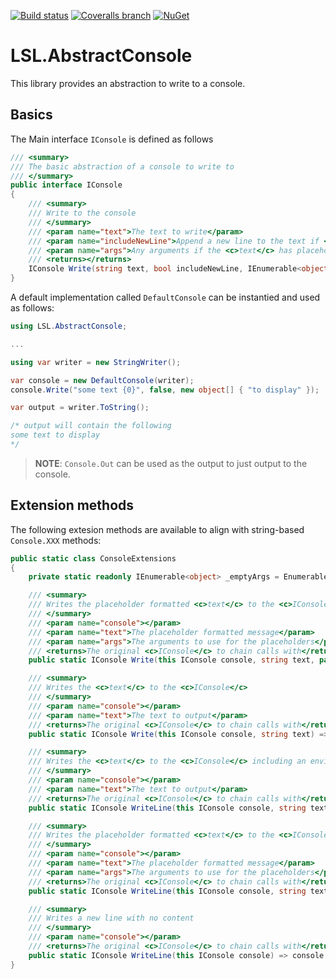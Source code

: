 [![Build status](https://img.shields.io/appveyor/ci/alunacjones/lsl-abstractconsole.svg)](https://ci.appveyor.com/project/alunacjones/lsl-abstractconsole)
[![Coveralls branch](https://img.shields.io/coverallsCoverage/github/alunacjones/LSL.AbstractConsole)](https://coveralls.io/github/alunacjones/LSL.LSL.AbstractConsole)
[![NuGet](https://img.shields.io/nuget/v/LSL.AbstractConsole.svg)](https://www.nuget.org/packages/LSL.AbstractConsole/)

# LSL.AbstractConsole

This library provides an abstraction to write to a console.

## Basics 

The Main interface `IConsole` is defined as follows

```csharp
/// <summary>
/// The basic abstraction of a console to write to
/// </summary>
public interface IConsole
{
    /// <summary>
    /// Write to the console
    /// </summary>
    /// <param name="text">The text to write</param>
    /// <param name="includeNewLine">Append a new line to the text if <c>true</c></param>
    /// <param name="args">Any arguments if the <c>text</c> has placeholders in it</param>
    /// <returns></returns>
    IConsole Write(string text, bool includeNewLine, IEnumerable<object> args);
}
```

A default implementation called `DefaultConsole` can be instantied and used as follows:

```csharp
using LSL.AbstractConsole;

...

using var writer = new StringWriter();

var console = new DefaultConsole(writer);
console.Write("some text {0}", false, new object[] { "to display" });

var output = writer.ToString();

/* output will contain the following
some text to display
*/
```

> **NOTE**: `Console.Out` can be used as the output to just output to the console.

## Extension methods

The following extesion methods are available to align with string-based `Console.XXX` methods:

```csharp
public static class ConsoleExtensions
{
    private static readonly IEnumerable<object> _emptyArgs = Enumerable.Empty<object>();

    /// <summary>
    /// Writes the placeholder formatted <c>text</c> to the <c>IConsole</c> with the provided args
    /// </summary>
    /// <param name="console"></param>
    /// <param name="text">The placeholder formatted message</param>
    /// <param name="args">The arguments to use for the placeholders</param>
    /// <returns>The original <c>IConsole</c> to chain calls with</returns>
    public static IConsole Write(this IConsole console, string text, params object[] args) => console.Write(text, false, args);

    /// <summary>
    /// Writes the <c>text</c> to the <c>IConsole</c>
    /// </summary>
    /// <param name="console"></param>
    /// <param name="text">The text to output</param>
    /// <returns>The original <c>IConsole</c> to chain calls with</returns>
    public static IConsole Write(this IConsole console, string text) => console.Write(text, false, _emptyArgs);

    /// <summary>
    /// Writes the <c>text</c> to the <c>IConsole</c> including an environment specific <c>NewLine</c>
    /// </summary>
    /// <param name="console"></param>
    /// <param name="text">The text to output</param>
    /// <returns>The original <c>IConsole</c> to chain calls with</returns>
    public static IConsole WriteLine(this IConsole console, string text) => console.Write(text, true, _emptyArgs);

    /// <summary>
    /// Writes the placeholder formatted <c>text</c> to the <c>IConsole</c> including an environment specific <c>NewLine</c>
    /// </summary>
    /// <param name="console"></param>
    /// <param name="text">The placeholder formatted message</param>
    /// <param name="args">The arguments to use for the placeholders</param>
    /// <returns>The original <c>IConsole</c> to chain calls with</returns>
    public static IConsole WriteLine(this IConsole console, string text, params object[] args) => console.Write(text, true, args);

    /// <summary>
    /// Writes a new line with no content
    /// </summary>
    /// <param name="console"></param>
    /// <returns>The original <c>IConsole</c> to chain calls with</returns>
    public static IConsole WriteLine(this IConsole console) => console.WriteLine(string.Empty, true, _emptyArgs);
}
```

